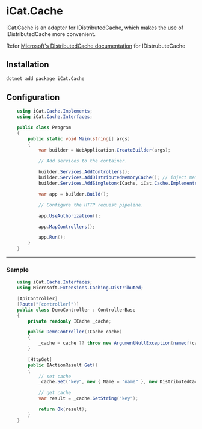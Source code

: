 # iCat.Cache

iCat.Cache is an adapter for IDistributedCache, which makes the use of IDistributedCache more convenient.

Refer [Microsoft's DistributedCache documentation](https://learn.microsoft.com/en-us/aspnet/core/performance/caching/distributed?view=aspnetcore-8.0) for IDistrubuteCache

## Installation
```bash
dotnet add package iCat.Cache
```

## Configuration

```C#
    using iCat.Cache.Implements;
    using iCat.Cache.Interfaces;
```
```C#
    public class Program
    {
        public static void Main(string[] args)
        {
            var builder = WebApplication.CreateBuilder(args);
            
            // Add services to the container.

            builder.Services.AddControllers();
            builder.Services.AddDistributedMemoryCache(); // inject memory cache into IDistributedCache
            builder.Services.AddSingleton<ICache, iCat.Cache.Implements.Cache>(); // IDistributedCache adapter

            var app = builder.Build();

            // Configure the HTTP request pipeline.

            app.UseAuthorization();

            app.MapControllers();

            app.Run();
        }
    }
```
---
### Sample

```C# Using
    using iCat.Cache.Interfaces;
    using Microsoft.Extensions.Caching.Distributed;
```

```C#
    [ApiController]
    [Route("[controller]")]
    public class DemoController : ControllerBase
    {
        private readonly ICache _cache;

        public DemoController(ICache cache)
        {
            _cache = cache ?? throw new ArgumentNullException(nameof(cache));
        }

        [HttpGet]
        public IActionResult Get()
        {
            // set cache
            _cache.Set("key", new { Name = "name" }, new DistributedCacheEntryOptions { SlidingExpiration = new TimeSpan(3000) });

            // get cache
            var result = _cache.GetString("key");

            return Ok(result);
        }
    }
```